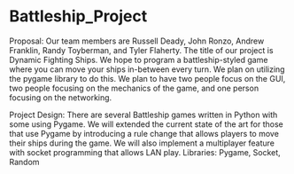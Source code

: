 # Battleship_Project

Proposal:
Our team members are Russell Deady, John Ronzo, Andrew Franklin, Randy Toyberman, and Tyler Flaherty. The title of our project is Dynamic Fighting Ships. We hope to program a battleship-styled game where you can move your ships in-between every turn. We plan on utilizing the pygame library to do this. We plan to  have two people focus on the GUI, two people focusing on the mechanics of the game, and one person focusing on the networking.

Project Design:
There are several Battleship games written in Python with some using Pygame. We will extended the current state of the art for those that use Pygame by introducing a rule change that allows players to move their ships during the game. We will also implement a multiplayer feature with socket programming that allows LAN play. 
Libraries: Pygame, Socket, Random
